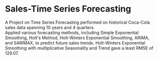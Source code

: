 # Sales-Time Series Forecasting

A Project on Time Series Forecasting performed on historical Coca-Cola sales data spanning 10 years and 4 quarters.  
Applied various forecasting methods, including Simple Exponential Smoothing, Holt's Method, Holt-Winters Exponential Smoothing, ARIMA, and SARIMAX, to predict future sales trends. 
Holt-Winters Exponential Smoothing with multiplicative Seasonality and Trend gave a least RMSE of 129.07.
